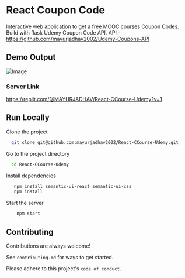 
# React Coupon Code

Interactive web application to get a free MOOC courses Coupon Codes. Build with flask Udemy Coupon Code API.
API - https://github.com/mayurjadhav2002/Udemy-Coupons-API


## Demo Output

![Image](https://i.postimg.cc/MGSP2tpK/screenshot-abfjkdasjkdfjkasn-mayurjadhav-repl-co-2022-11-01-20-44-16.png)

### Server Link
https://replit.com/@MAYURJADHAV/React-CCourse-Udemy?v=1

## Run Locally

Clone the project

```bash
  git clone git@github.com:mayurjadhav2002/React-CCourse-Udemy.git
```

Go to the project directory

```bash
  cd React-CCourse-Udemy
```

Install dependencies

```bash
   npm install semantic-ui-react semantic-ui-css
   npm install
```

Start the server

```bash
    npm start
```





## Contributing

Contributions are always welcome!

See `contributing.md` for ways to get started.

Please adhere to this project's `code of conduct`.

